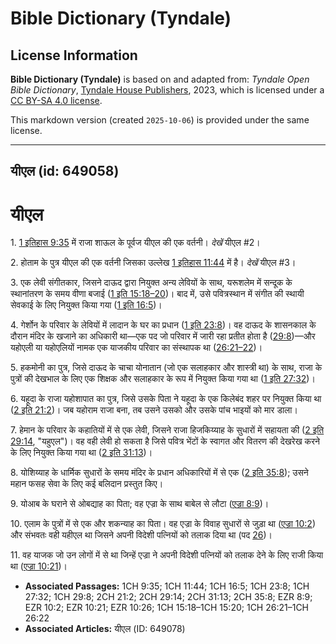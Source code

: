 # Bible Dictionary (Tyndale)

## License Information

**Bible Dictionary (Tyndale)** is based on and adapted from: _Tyndale Open Bible Dictionary_, [Tyndale House Publishers](https://tyndaleopenresources.com/), 2023, which is licensed under a [CC BY-SA 4.0 license](https://creativecommons.org/licenses/by-sa/4.0/legalcode.en).

This markdown version (created `2025-10-06`) is provided under the same license.



--------------------------------

## यीएल (id: 649058)

यीएल
====

1\. [1 इतिहास 9:35](https://ref.ly/1Chr9:35) में राजा शाऊल के पूर्वज यीएल की एक वर्तनी। *देखें* यीएल \#2।

2\. होताम के पुत्र यीएल की एक वर्तनी जिसका उल्लेख [1 इतिहास 11:44](https://ref.ly/1Chr11:44) में है। *देखें* यीएल \#3।

3\. एक लेवी संगीतकार, जिसने दाऊद द्वारा नियुक्त अन्य लेवियों के साथ, यरूशलेम में सन्दूक के स्थानांतरण के समय वीणा बजाई ([1 इति 15:18–20](https://ref.ly/1Chr15:18-1Chr15:20))। बाद में, उसे पवित्रस्थान में संगीत की स्थायी सेवकाई के लिए नियुक्त किया गया ([1 इति 16:5](https://ref.ly/1Chr16:5))।

4\. गेर्शोन के परिवार के लेवियों में लादान के घर का प्रधान ([1 इति 23:8](https://ref.ly/1Chr23:8))। वह दाऊद के शासनकाल के दौरान मंदिर के खजाने का अधिकारी था—एक पद जो परिवार में जारी रहा प्रतीत होता है ([29:8](https://ref.ly/1Chr29:8))—और यहोएली या यहोएलियों नामक एक याजकीय परिवार का संस्थापक था ([26:21–22](https://ref.ly/1Chr26:21-1Chr26:22))।

5\. हकमोनी का पुत्र, जिसे दाऊद के चाचा योनातान (जो एक सलाहकार और शास्त्री था) के साथ, राजा के पुत्रों की देखभाल के लिए एक शिक्षक और सलाहकार के रूप में नियुक्त किया गया था ([1 इति 27:32](https://ref.ly/1Chr27:32))।

6\. यहूदा के राजा यहोशापात का पुत्र, जिसे उसके पिता ने यहूदा के एक किलेबंद शहर पर नियुक्त किया था ([2 इति 21:2](https://ref.ly/2Chr21:2))। जब यहोराम राजा बना, तब उसने उसको और उसके पांच भाइयों को मार डाला।

7\. हेमान के परिवार के कहातियों में से एक लेवी, जिसने राजा हिजकिय्याह के सुधारों में सहायता की ([2 इति 29:14](https://ref.ly/2Chr29:14), "यहुएल")। वह वही लेवी हो सकता है जिसे पवित्र भेंटों के स्वागत और वितरण की देखरेख करने के लिए नियुक्त किया गया था ([2 इति 31:13](https://ref.ly/2Chr31:13))। 

8\. योशिय्याह के धार्मिक सुधारों के समय मंदिर के प्रधान अधिकारियों में से एक ([2 इति 35:8](https://ref.ly/2Chr35:8)); उसने महान फसह सेवा के लिए कई बलिदान प्रस्तुत किए।

9\. योआब के घराने से ओबद्याह का पिता; वह एज्रा के साथ बाबेल से लौटा ([एज्रा 8:9](https://ref.ly/Ezra8:9))।

10\. एलाम के पुत्रों में से एक और शकन्याह का पिता। वह एज्रा के विवाह सुधारों से जुड़ा था ([एज्रा 10:2](https://ref.ly/Ezra10:2)) और संभवतः वही यहीएल था जिसने अपनी विदेशी पत्नियों को तलाक दिया था (पद [26](https://ref.ly/Ezra10:26))।

11\. वह याजक जो उन लोगों में से था जिन्हें एज्रा ने अपनी विदेशी पत्नियों को तलाक देने के लिए राजी किया था ([एज्रा 10:21](https://ref.ly/Ezra10:21))।

* **Associated Passages:** 1CH 9:35; 1CH 11:44; 1CH 16:5; 1CH 23:8; 1CH 27:32; 1CH 29:8; 2CH 21:2; 2CH 29:14; 2CH 31:13; 2CH 35:8; EZR 8:9; EZR 10:2; EZR 10:21; EZR 10:26; 1CH 15:18–1CH 15:20; 1CH 26:21–1CH 26:22
* **Associated Articles:** यीएल (ID: 649078)

